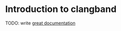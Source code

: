 # Introduction to clangband

TODO: write [great documentation](http://jacobian.org/writing/great-documentation/what-to-write/)
